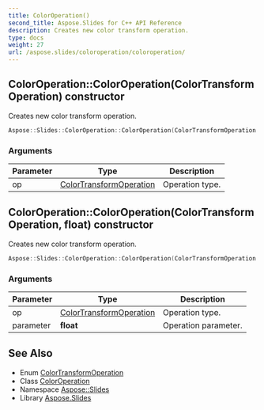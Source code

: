 ```yaml
---
title: ColorOperation()
second_title: Aspose.Slides for C++ API Reference
description: Creates new color transform operation.
type: docs
weight: 27
url: /aspose.slides/coloroperation/coloroperation/
---
```

## ColorOperation::ColorOperation(ColorTransformOperation) constructor


Creates new color transform operation.

```cpp
Aspose::Slides::ColorOperation::ColorOperation(ColorTransformOperation op)
```


### Arguments

| Parameter | Type | Description |
| --- | --- | --- |
| op | [ColorTransformOperation](../../colortransformoperation/) | Operation type. |

## ColorOperation::ColorOperation(ColorTransformOperation, float) constructor


Creates new color transform operation.

```cpp
Aspose::Slides::ColorOperation::ColorOperation(ColorTransformOperation op, float parameter)
```


### Arguments

| Parameter | Type | Description |
| --- | --- | --- |
| op | [ColorTransformOperation](../../colortransformoperation/) | Operation type. |
| parameter | **float** | Operation parameter. |

## See Also

* Enum [ColorTransformOperation](../../colortransformoperation/)
* Class [ColorOperation](../)
* Namespace [Aspose::Slides](../../)
* Library [Aspose.Slides](../../../)